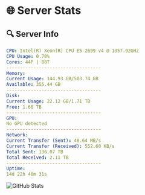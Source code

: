 # 🌐 Server Stats
## 🔍 Server Info
```yaml
CPU: Intel(R) Xeon(R) CPU E5-2699 v4 @ 1357.92GHz
CPU Usage: 0.70%
Cores: 44P | 88T
-----------------------------------
Memory:
Current Usage: 144.93 GB/503.74 GB
Available: 355.44 GB
-----------------------------------
Disk:
Current Usage: 22.12 GB/1.71 TB
Free: 1.60 TB
-----------------------------------
GPU:
No GPU detected
-----------------------------------
Network:
Current Transfer (Sent): 48.64 MB/s
Current Transfer (Received): 552.60 KB/s
Total Sent: 136.07 TB
Total Received: 2.11 TB
-----------------------------------
Uptime:
14d 22h 40m 31s
```
![GitHub Stats](https://img.shields.io/badge/Updated-2025-02-22_21:23:49-blue)
